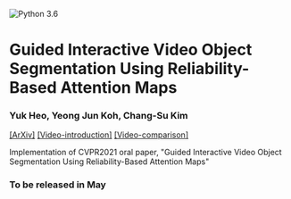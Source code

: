 ![Python 3.6](https://img.shields.io/badge/python-3.6-green.svg)
# Guided Interactive Video Object Segmentation Using Reliability-Based Attention Maps
### Yuk Heo, Yeong Jun Koh, Chang-Su Kim


[[ArXiv]](https://arxiv.org/abs/2007.08139)
[[Video-introduction]](https://www.youtube.com/watch?v=J_Gc0N3aXXo&ab_channel=YukHeo)
[[Video-comparison]](https://www.youtube.com/watch?v=-kcqDb96Y0Q&t=54s&ab_channel=YukHeo)

<!--
[[Project page]](http://mcl.korea.ac.kr/yukheo_eccv2020/)
-->

Implementation of CVPR2021 oral paper, "Guided Interactive Video Object Segmentation Using Reliability-Based Attention Maps"

### To be released in May
